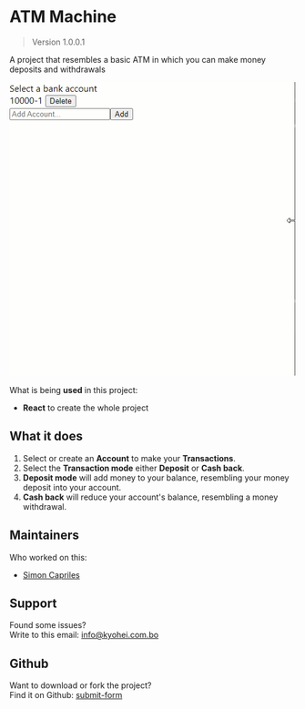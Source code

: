 # ATM Machine

> Version 1.0.0.1

A project that resembles a basic ATM in which you can make money deposits and withdrawals

![atm-machine.gif](./public/atm-machine.gif)

What is being **used** in this project:
- **React** to create the whole project

## What it does

1. Select or create an **Account** to make your **Transactions**.
1. Select the **Transaction mode** either **Deposit** or **Cash back**.
2. **Deposit mode** will add money to your balance, resembling your money deposit into your account.
3. **Cash back** will reduce your account's balance, resembling a money withdrawal.

## Maintainers
Who worked on this:
- [Simon Capriles](https://simoncapriles.github.io/)

## Support

Found some issues?  
Write to this email: <a href="mailto:info@kyohei.com.bo"><i class="font-icon icon-envelope"></i>info@kyohei.com.bo</a>

## Github

Want to download or fork the project?  
Find it on Github: [submit-form](https://github.com/SimonCapriles/submit-form)